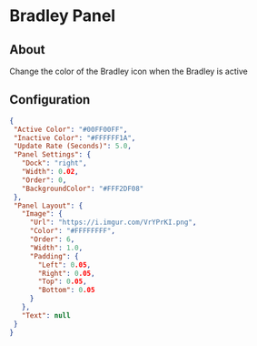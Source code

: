# Bradley Panel

## About
Change the color of the Bradley icon when the Bradley is active

## Configuration
 
 ```json
{
  "Active Color": "#00FF00FF",
  "Inactive Color": "#FFFFFF1A",
  "Update Rate (Seconds)": 5.0,
  "Panel Settings": {
    "Dock": "right",
    "Width": 0.02,
    "Order": 0,
    "BackgroundColor": "#FFF2DF08"
  },
  "Panel Layout": {
    "Image": {
      "Url": "https://i.imgur.com/VrYPrKI.png",
      "Color": "#FFFFFFFF",
      "Order": 6,
      "Width": 1.0,
      "Padding": {
        "Left": 0.05,
        "Right": 0.05,
        "Top": 0.05,
        "Bottom": 0.05
      }
    },
    "Text": null
  }
}
 ```